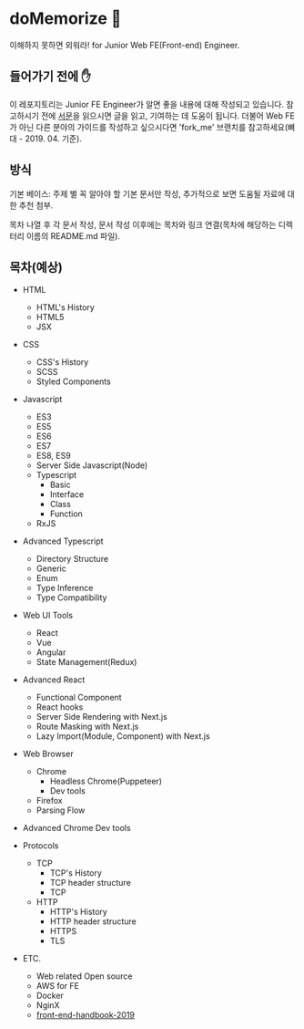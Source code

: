 # doMemorize 🧠
이해하지 못하면 외워라! for Junior Web FE(Front-end) Engineer.

## 들어가기 전에 ✋

이 레포지토리는 Junior FE Engineer가 알면 좋을 내용에 대해 작성되고 있습니다. 참고하시기 전에 [서문](INTRODUCTION.md)을 읽으시면 글을 읽고, 기여하는 데 도움이 됩니다. 더불어 Web FE가 아닌 다른 분야의 가이드를 작성하고 싶으시다면 'fork_me' 브랜치를 참고하세요(뼈대 - 2019. 04. 기준).

## 방식

기본 베이스: 주제 별 꼭 알아야 할 기본 문서만 작성, 추가적으로 보면 도움될 자료에 대한 추천 첨부.

목차 나열 후 각 문서 작성, 문서 작성 이후에는 목차와 링크 연결(목차에 해당하는 디렉터리 이름의 README.md 파일).

## 목차(예상)

* HTML
  * HTML's History
  * HTML5
  * JSX

* CSS
  * CSS's History
  * SCSS
  * Styled Components

* Javascript
  * ES3
  * ES5
  * ES6
  * ES7
  * ES8, ES9
  * Server Side Javascript(Node)
  * Typescript
    * Basic
    * Interface
    * Class
    * Function
  * RxJS

* Advanced Typescript
  * Directory Structure
  * Generic
  * Enum
  * Type Inference
  * Type Compatibility

* Web UI Tools
  * React
  * Vue
  * Angular
  * State Management(Redux)

* Advanced React
  * Functional Component
  * React hooks
  * Server Side Rendering with Next.js
  * Route Masking with Next.js
  * Lazy Import(Module, Component) with Next.js

* Web Browser
  * Chrome
    * Headless Chrome(Puppeteer)
    * Dev tools
  * Firefox
  * Parsing Flow

* Advanced Chrome Dev tools

* Protocols
  * TCP
    * TCP's History
    * TCP header structure
    * TCP
  * HTTP  
    * HTTP's History
    * HTTP header structure
    * HTTPS
    * TLS

* ETC.
  * Web related Open source
  * AWS for FE
  * Docker
  * NginX
  * [front-end-handbook-2019](https://frontendmasters.com/books/front-end-handbook/2019/)